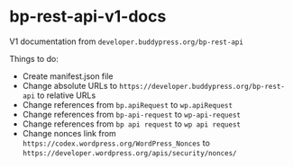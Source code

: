 # bp-rest-api-v1-docs
V1 documentation from `developer.buddypress.org/bp-rest-api`

Things to do:
* Create manifest.json file
* Change absolute URLs to `https://developer.buddypress.org/bp-rest-api` to relative URLs
* Change references from `bp.apiRequest` to `wp.apiRequest`
* Change references from `bp-api-request` to `wp-api-request`
* Change references from `bp api request` to `wp api request`
* Change nonces link from `https://codex.wordpress.org/WordPress_Nonces` to `https://developer.wordpress.org/apis/security/nonces/`
